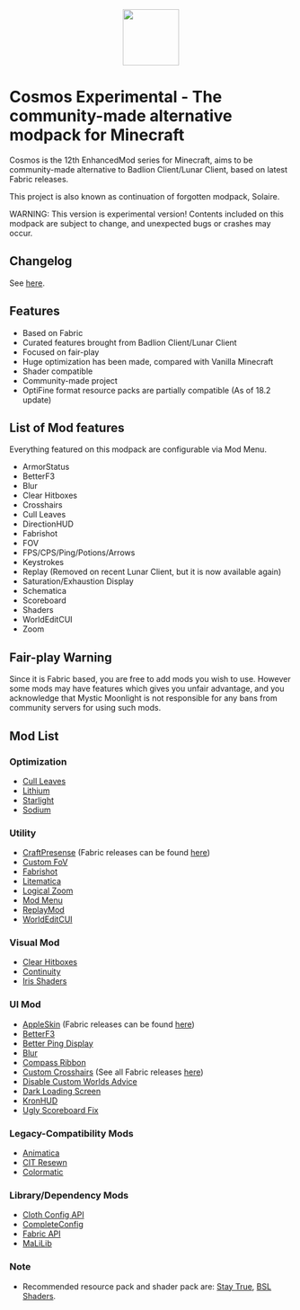 <center><img src="https://user-images.githubusercontent.com/25527589/154675275-5ab8479f-29f1-418b-9111-34f07d2cdebe.png" width="100"></img></center>

# Cosmos Experimental - The community-made alternative modpack for Minecraft
Cosmos is the 12th EnhancedMod series for Minecraft, aims to be community-made alternative to Badlion Client/Lunar Client, based on latest Fabric releases.

This project is also known as continuation of forgotten modpack, Solaire.

WARNING: This version is experimental version! Contents included on this modpack are subject to change, and unexpected bugs or crashes may occur.

## Changelog
See [here](https://github.com/MysticMoonlight/EnhancedMod/blob/main/cosmos/experimental/CHANGELOG.md).

## Features
* Based on Fabric
* Curated features brought from Badlion Client/Lunar Client
* Focused on fair-play
* Huge optimization has been made, compared with Vanilla Minecraft
* Shader compatible
* Community-made project
* OptiFine format resource packs are partially compatible (As of 18.2 update)

## List of Mod features
Everything featured on this modpack are configurable via Mod Menu.
* ArmorStatus
* BetterF3
* Blur
* Clear Hitboxes
* Crosshairs
* Cull Leaves
* DirectionHUD
* Fabrishot
* FOV
* FPS/CPS/Ping/Potions/Arrows
* Keystrokes
* Replay (Removed on recent Lunar Client, but it is now available again)
* Saturation/Exhaustion Display
* Schematica
* Scoreboard
* Shaders
* WorldEditCUI
* Zoom

## Fair-play Warning
Since it is Fabric based, you are free to add mods you wish to use. However some mods may have features which gives you unfair advantage, and you acknowledge that Mystic Moonlight is not responsible for any bans from community servers for using such mods.

## Mod List
### Optimization
* [Cull Leaves](https://www.curseforge.com/minecraft/mc-mods/cull-leaves)
* [Lithium](https://www.curseforge.com/minecraft/mc-mods/lithium)
* [Starlight](https://www.curseforge.com/minecraft/mc-mods/starlight)
* [Sodium](https://modrinth.com/mod/sodium)

### Utility
* [CraftPresense](https://www.curseforge.com/minecraft/mc-mods/craftpresence) (Fabric releases can be found [here](https://www.curseforge.com/minecraft/mc-mods/craftpresence/files/all?filter-game-version=2020709689%3A7499))
* [Custom FoV](https://www.curseforge.com/minecraft/mc-mods/custom-fov-fabric)
* [Fabrishot](https://www.curseforge.com/minecraft/mc-mods/fabrishot)
* [Litematica](https://www.curseforge.com/minecraft/mc-mods/litematica)
* [Logical Zoom](https://www.curseforge.com/minecraft/mc-mods/logical-zoom)
* [Mod Menu](https://www.curseforge.com/minecraft/mc-mods/modmenu)
* [ReplayMod](https://www.replaymod.com/)
* [WorldEditCUI](https://www.curseforge.com/minecraft/mc-mods/worldeditcui-fabric)

### Visual Mod
* [Clear Hitboxes](https://www.curseforge.com/minecraft/mc-mods/clear-hitboxes)
* [Continuity](https://www.curseforge.com/minecraft/mc-mods/continuity)
* [Iris Shaders](https://www.curseforge.com/minecraft/mc-mods/irisshaders)

### UI Mod
* [AppleSkin](https://www.curseforge.com/minecraft/mc-mods/appleskin) (Fabric releases can be found [here](https://www.curseforge.com/minecraft/mc-mods/appleskin/files/all?filter-game-version=2020709689%3A7499))
* [BetterF3](https://www.curseforge.com/minecraft/mc-mods/betterf3)
* [Better Ping Display](https://www.curseforge.com/minecraft/mc-mods/better-ping-display-fabric)
* [Blur](https://www.curseforge.com/minecraft/mc-mods/blur-fabric)
* [Compass Ribbon](https://www.curseforge.com/minecraft/mc-mods/compass-ribbon)
* [Custom Crosshairs](https://www.curseforge.com/minecraft/mc-mods/custom-crosshair-mod) (See all Fabric releases [here](https://www.curseforge.com/minecraft/mc-mods/custom-crosshair-mod/files/all?filter-game-version=2020709689%3A7499))
* [Disable Custom Worlds Advice](https://www.curseforge.com/minecraft/mc-mods/fabric-disable-custom-worlds-advice)
* [Dark Loading Screen](https://www.curseforge.com/minecraft/mc-mods/dark-loading-screen)
* [KronHUD](https://www.curseforge.com/minecraft/mc-mods/kronhud)
* [Ugly Scoreboard Fix](https://www.curseforge.com/minecraft/mc-mods/ugly-scoreboard-fix)

### Legacy-Compatibility Mods
* [Animatica](https://www.curseforge.com/minecraft/mc-mods/animatica)
* [CIT Resewn](https://modrinth.com/mod/cit-resewn)
* [Colormatic](https://www.curseforge.com/minecraft/mc-mods/colormatic)

### Library/Dependency Mods
* [Cloth Config API](https://www.curseforge.com/minecraft/mc-mods/cloth-config)
* [CompleteConfig](https://www.curseforge.com/minecraft/mc-mods/completeconfig)
* [Fabric API](https://www.curseforge.com/minecraft/mc-mods/fabric-api)
* [MaLiLib](https://www.curseforge.com/minecraft/mc-mods/malilib/files/all?filter-game-version=2020709689%3A7499)

### Note
* Recommended resource pack and shader pack are: [Stay True](https://www.curseforge.com/minecraft/texture-packs/stay-true), [BSL Shaders](https://bitslablab.com/bslshaders/).

